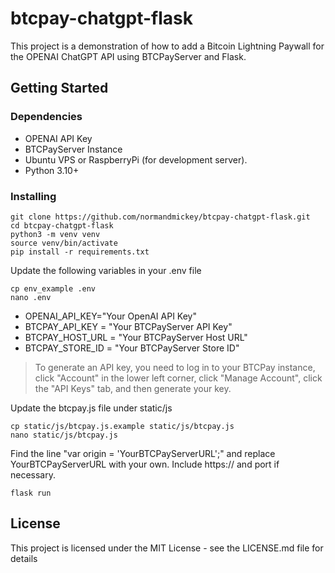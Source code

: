 # btcpay-chatgpt-flask
This project is a demonstration of how to add a Bitcoin Lightning Paywall for the OPENAI ChatGPT API using BTCPayServer and Flask.  


## Getting Started

### Dependencies

* OPENAI API Key
* BTCPayServer Instance
* Ubuntu VPS or RaspberryPi (for development server).
* Python 3.10+

### Installing

```
git clone https://github.com/normandmickey/btcpay-chatgpt-flask.git
cd btcpay-chatgpt-flask
python3 -m venv venv
source venv/bin/activate
pip install -r requirements.txt
```

Update the following variables in your .env file
```
cp env_example .env 
nano .env
```

* OPENAI_API_KEY="Your OpenAI API Key"
* BTCPAY_API_KEY = "Your BTCPayServer API Key"
* BTCPAY_HOST_URL = "Your BTCPayServer Host URL"
* BTCPAY_STORE_ID = "Your BTCPayServer Store ID"

> To generate an API key, you need to log in to your BTCPay instance, click "Account" in the lower left corner, click 
> "Manage Account", click the "API Keys" tab, and then generate your key.


Update the btcpay.js file under static/js
```
cp static/js/btcpay.js.example static/js/btcpay.js 
nano static/js/btcpay.js
```
Find the line "var origin = 'YourBTCPayServerURL';" and replace YourBTCPayServerURL with your own.  Include https:// and port if necessary. 

```
flask run
```

## License

This project is licensed under the MIT License - see the LICENSE.md file for details

